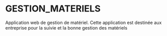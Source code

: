 # GESTION_MATERIELS
Application web de gestion de matériel. Cette application est destinée aux entreprise pour la suivie et la bonne gestion des matériels
